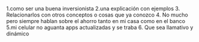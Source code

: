 1.como ser una buena inversionista
2.una explicación con ejemplos
3. Relacionarlos con otros conceptos o cosas que ya conozco
4. No mucho pero siempre hablan sobre el ahorro tanto en mi casa como en el banco
5.mi celular no aguanta apps actualizadas y se traba
6. Que sea llamativo y dinámico
